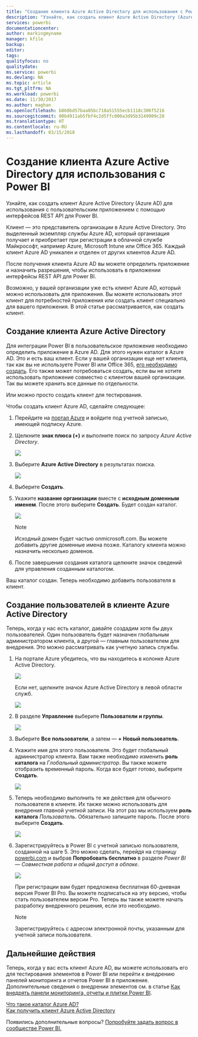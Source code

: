 ```yaml
---
title: "Создание клиента Azure Active Directory для использования с Power BI"
description: "Узнайте, как создать клиент Azure Active Directory (Azure AD) для использования с пользовательским приложением с помощью интерфейсов REST API для Power BI."
services: powerbi
documentationcenter: 
author: markingmyname
manager: kfile
backup: 
editor: 
tags: 
qualityfocus: no
qualitydate: 
ms.service: powerbi
ms.devlang: NA
ms.topic: article
ms.tgt_pltfrm: NA
ms.workload: powerbi
ms.date: 11/30/2017
ms.author: maghan
ms.openlocfilehash: b860bd57baa05bc718a51555ecb1118c306f5216
ms.sourcegitcommit: 00b4911ab5fbf4c2d5ffc000a3d95b3149909c28
ms.translationtype: HT
ms.contentlocale: ru-RU
ms.lasthandoff: 03/15/2018
---
```

# <a name="create-an-azure-active-directory-tenant-to-use-with-power-bi"></a>Создание клиента Azure Active Directory для использования с Power BI
Узнайте, как создать клиент Azure Active Directory (Azure AD) для использования с пользовательским приложением с помощью интерфейсов REST API для Power BI.

Клиент — это представитель организации в Azure Active Directory. Это выделенный экземпляр службы Azure AD, который организация получает и приобретает при регистрации в облачной службе Майкрософт, например Azure, Microsoft Intune или Office 365. Каждый клиент Azure AD уникален и отделен от других клиентов Azure AD.

После получения клиента Azure AD вы можете определить приложение и назначить разрешения, чтобы использовать в приложении интерфейсы REST API для Power BI.

Возможно, у вашей организации уже есть клиент Azure AD, который можно использовать для приложения. Вы можете использовать этот клиент для потребностей приложения или создать клиент специально для вашего приложения. В этой статье рассматривается, как создать клиент.

## <a name="create-an-azure-active-directory-tenant"></a>Создание клиента Azure Active Directory
Для интеграции Power BI в пользовательское приложение необходимо определить приложение в Azure AD. Для этого нужен каталог в Azure AD. Это и есть ваш клиент. Если у вашей организации еще нет клиента, так как вы не используете Power BI или Office 365, [его необходимо создать](https://docs.microsoft.com/azure/active-directory/develop/active-directory-howto-tenant). Его также может потребоваться создать, если вы не хотите использовать приложение совместно с клиентом вашей организации. Так вы можете хранить все данные по отдельности.

Или можно просто создать клиент для тестирования.

Чтобы создать клиент Azure AD, сделайте следующее:

1. Перейдите на [портал Azure](https://portal.azure.com) и войдите под учетной записью, имеющей подписку Azure.
2. Щелкните **знак плюса (+)** и выполните поиск по запросу *Azure Active Directory*.
   
    ![](media/create-an-azure-active-directory-tenant/new-directory.png)
3. Выберите **Azure Active Directory** в результатах поиска.
   
    ![](media/create-an-azure-active-directory-tenant/new-directory2.png)
4. Выберите **Создать**.
5. Укажите **название организации** вместе с **исходным доменным именем**. После этого выберите **Создать**. Будет создан каталог.
   
    ![](media/create-an-azure-active-directory-tenant/organization-and-domain.png)
   
   > [!NOTE]
   > Исходный домен будет частью onmicrosoft.com. Вы можете добавить другие доменные имена позже. Каталогу клиента можно назначить несколько доменов.
   > 
   > 
6. После завершения создания каталога щелкните значок сведений для управления созданным каталогом.

Ваш каталог создан. Теперь необходимо добавить пользователя в клиент.

## <a name="create-some-users-in-your-azure-active-directory-tenant"></a>Создание пользователей в клиенте Azure Active Directory
Теперь, когда у нас есть каталог, давайте создадим хотя бы двух пользователей. Один пользователь будет назначен глобальным администратором клиента, а другой — главным пользователем для внедрения. Это можно рассматривать как учетную запись службы.

1. На портале Azure убедитесь, что вы находитесь в колонке Azure Active Directory.
   
    ![](media/create-an-azure-active-directory-tenant/aad-flyout.png)
   
    Если нет, щелкните значок Azure Active Directory в левой области служб.
   
    ![](media/create-an-azure-active-directory-tenant/aad-service.png)
2. В разделе **Управление** выберите **Пользователи и группы**.
   
    ![](media/create-an-azure-active-directory-tenant/users-and-groups.png)
3. Выберите **Все пользователи**, а затем — **+ Новый пользователь**.
4. Укажите имя для этого пользователя. Это будет глобальный администратор клиента. Вам также необходимо изменить **роль каталога** на *Глобальный администратор*. Вы также можете отобразить временный пароль. Когда все будет готово, выберите **Создать**.
   
    ![](media/create-an-azure-active-directory-tenant/global-admin.png)
5. Теперь необходимо выполнить те же действия для обычного пользователя в клиенте. Их также можно использовать для внедрения главной учетной записи. На этот раз мы используем **роль каталога** *Пользователь*. Обязательно запишите пароль. После этого выберите **Создать**.
   
    ![](media/create-an-azure-active-directory-tenant/pbiembed-user.png)
6. Зарегистрируйтесь в Power BI с учетной записью пользователя, созданной на шаге 5. Это можно сделать, перейдя на страницу [powerbi.com](https://powerbi.microsoft.com/get-started/) и выбрав **Попробовать бесплатно** в разделе *Power BI — Совместная работа и общий доступ в облаке*.
   
    ![](media/create-an-azure-active-directory-tenant/try-powerbi-free.png)
   
    При регистрации вам будет предложена бесплатная 60-дневная версия Power BI Pro. Вы можете подписаться на эту версию, чтобы стать пользователем версии Pro. Теперь вы также можете начать разработку внедренного решения, если это необходимо.
   
   > [!NOTE]
   > Зарегистрируйтесь с адресом электронной почты, указанным для учетной записи пользователя.
   > 
   > 

## <a name="next-steps"></a>Дальнейшие действия
Теперь, когда у вас есть клиент Azure AD, вы можете использовать его для тестирования элементов в Power BI или перейти к внедрению панелей мониторинга и отчетов Power BI в приложение. Дополнительные сведения о внедрении элементов см. в статье [Как внедрять панели мониторинга, отчеты и плитки Power BI](embedding-content.md).

[Что такое каталог Azure AD?](https://docs.microsoft.com/azure/active-directory/active-directory-whatis)  
[Как получить клиент Azure Active Directory](https://docs.microsoft.com/azure/active-directory/develop/active-directory-howto-tenant)  

Появились дополнительные вопросы? [Попробуйте задать вопрос в сообществе Power BI.](http://community.powerbi.com/)

